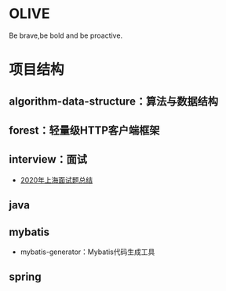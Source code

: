 # OLIVE
Be brave,be bold and be proactive.

# 项目结构
## algorithm-data-structure：算法与数据结构
## forest：轻量级HTTP客户端框架
## interview：面试
* [2020年上海面试题总结](interview/2020年上海面试题总结.md)
## java
## mybatis
* mybatis-generator：Mybatis代码生成工具
## spring